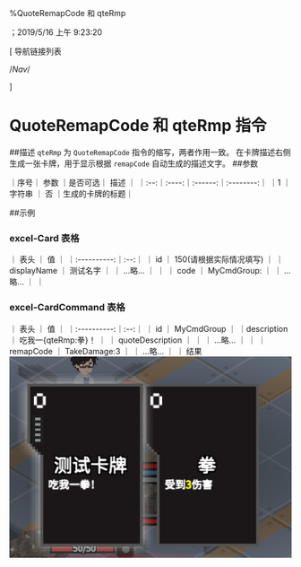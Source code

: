 
%QuoteRemapCode 和 qteRmp

；2019/5/16 上午 9:23:20

[ 导航链接列表

/*Nav*/

]
# QuoteRemapCode 和 qteRmp 指令

##描述
`qteRmp` 为 `QuoteRemapCode` 指令的缩写，两者作用一致。
在卡牌描述右侧生成一张卡牌，用于显示根据 `remapCode` 自动生成的描述文字。
##参数



｜序号｜ 参数 ｜是否可选｜          描述  ｜
｜:--:｜:----:｜:------:｜:--------:｜
｜1  ｜ 字符串 ｜   否   ｜生成的卡牌的标题｜


##示例
### excel-Card 表格
｜    表头    ｜ 值 ｜
｜:----------:｜:--:｜
｜     id     ｜ 150(请根据实际情况填写)  ｜
｜displayName ｜ 测试名字   ｜
｜   …略…   ｜    ｜
｜    code    ｜  MyCmdGroup:  ｜
｜   …略…   ｜    ｜

### excel-CardCommand 表格
｜    表头    ｜ 值 ｜
｜:----------:｜:--:｜
｜     id     ｜  MyCmdGroup  ｜
｜description ｜  吃我一{qteRmp:拳}！ ｜
｜    quoteDescription    ｜    ｜
｜   …略…   ｜    ｜
｜ remapCode  ｜  TakeDamage:3  ｜
｜   …略…   ｜    ｜
结果
![](quoteremapcode~/Images~/QUOTEREMAPCODESAMPLE1.png)



